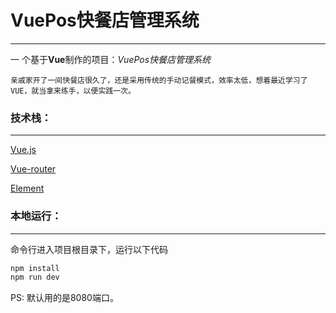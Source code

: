 # VuePos快餐店管理系统
---

一 个基于**Vue**制作的项目：*VuePos快餐店管理系统*

```
亲戚家开了一间快餐店很久了，还是采用传统的手动记餐模式，效率太低，想着最近学习了VUE，就当拿来练手，以便实践一次。
```
### 技术栈：

---
[Vue.js](https://cn.vuejs.org/)

[Vue-router](https://router.vuejs.org/zh-cn/)

[Element](http://element.eleme.io/#/zh-CN/component/installation)



### 本地运行：
---
命令行进入项目根目录下，运行以下代码
```bash
npm install
npm run dev
```
PS: 默认用的是8080端口。
